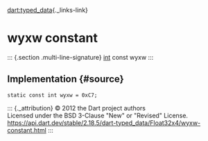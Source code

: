 [dart:typed\_data](../../dart-typed_data/dart-typed_data-library){._links-link}

wyxw constant
=============

::: {.section .multi-line-signature}
[int](../../dart-core/int-class) const wyxw
:::

Implementation {#source}
--------------

``` {.language-dart data-language="dart"}
static const int wyxw = 0xC7;
```

::: {._attribution}
© 2012 the Dart project authors\
Licensed under the BSD 3-Clause \"New\" or \"Revised\" License.\
<https://api.dart.dev/stable/2.18.5/dart-typed_data/Float32x4/wyxw-constant.html>
:::
